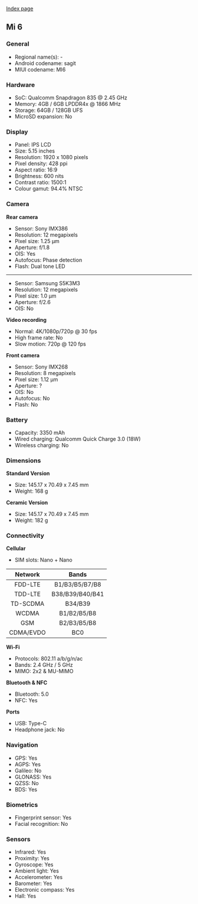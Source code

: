 [Index page](../../)

## Mi 6

### General

* Regional name(s): -
* Android codename: sagit
* MIUI codename: MI6

### Hardware

* SoC: Qualcomm Snapdragon 835 @ 2.45 GHz
* Memory: 4GB / 6GB LPDDR4x @ 1866 MHz
* Storage: 64GB / 128GB UFS
* MicroSD expansion: No

### Display

* Panel: IPS LCD
* Size: 5.15 inches
* Resolution: 1920 x 1080 pixels
* Pixel density: 428 ppi
* Aspect ratio: 16:9
* Brightness: 600 nits
* Contrast ratio: 1500:1
* Colour gamut: 94.4% NTSC

### Camera

**Rear camera**

* Sensor: Sony IMX386
* Resolution: 12 megapixels
* Pixel size: 1.25 µm
* Aperture: f/1.8
* OIS: Yes
* Autofocus: Phase detection
* Flash: Dual tone LED

---

* Sensor: Samsung S5K3M3
* Resolution: 12 megapixels
* Pixel size: 1.0 µm
* Aperture: f/2.6
* OIS: No

**Video recording**

* Normal: 4K/1080p/720p @ 30 fps
* High frame rate: No
* Slow motion: 720p @ 120 fps

**Front camera**

* Sensor: Sony IMX268
* Resolution: 8 megapixels
* Pixel size: 1.12 µm
* Aperture: ?
* OIS: No
* Autofocus: No
* Flash: No

### Battery

* Capacity: 3350 mAh
* Wired charging: Qualcomm Quick Charge 3.0 (18W)
* Wireless charging: No

### Dimensions

**Standard Version**

* Size: 145.17 x 70.49 x 7.45 mm
* Weight: 168 g

**Ceramic Version**

* Size: 145.17 x 70.49 x 7.45 mm
* Weight: 182 g

### Connectivity

**Cellular**

* SIM slots: Nano + Nano

|  Network  | Bands |
|:---------:|:---------------:|
|  FDD-LTE  |  B1/B3/B5/B7/B8 |
|   TDD-LTE  | B38/B39/B40/B41 |
|  TD-SCDMA |     B34/B39     |
|   WCDMA   |   B1/B2/B5/B8   |
|    GSM    |   B2/B3/B5/B8   |
| CDMA/EVDO |       BC0       |

**Wi-Fi**

* Protocols: 802.11 a/b/g/n/ac
* Bands: 2.4 GHz / 5 GHz
* MIMO: 2x2 & MU-MIMO

**Bluetooth & NFC**

* Bluetooth: 5.0 
* NFC: Yes

**Ports**

* USB: Type-C
* Headphone jack: No

### Navigation

* GPS: Yes
* AGPS: Yes
* Galileo: No
* GLONASS: Yes
* QZSS: No
* BDS: Yes

### Biometrics

* Fingerprint sensor: Yes
* Facial recognition: No

### Sensors

* Infrared: Yes
* Proximity: Yes
* Gyroscope: Yes
* Ambient light: Yes
* Accelerometer: Yes
* Barometer: Yes
* Electronic compass: Yes
* Hall: Yes